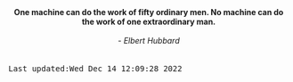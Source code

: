
<div align="center"><b><span>One machine can do the work of fifty ordinary men. No machine can do the work of one extraordinary man.</span></b><br><br><i> - Elbert Hubbard</i></div>
<br><br><kbd>Last updated:Wed Dec 14 12:09:28 2022</kbd>